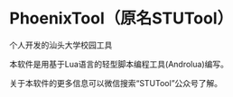 # PhoenixTool（原名STUTool）
个人开发的汕头大学校园工具

本软件是用基于Lua语言的轻型脚本编程工具(Androlua)编写。

关于本软件的更多信息可以微信搜索“STUTool”公众号了解。
